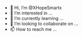 - 👋 Hi, I’m @XHopeSmartx
- 👀 I’m interested in ...
- 🌱 I’m currently learning ...
- 💞️ I’m looking to collaborate on ...
- 📫 How to reach me ...

<!---
XHopeSmartx/XHopeSmartx is a ✨ special ✨ repository because its `README.md` (this file) appears on your GitHub profile.
You can click the Preview link to take a look at your changes.
--->
